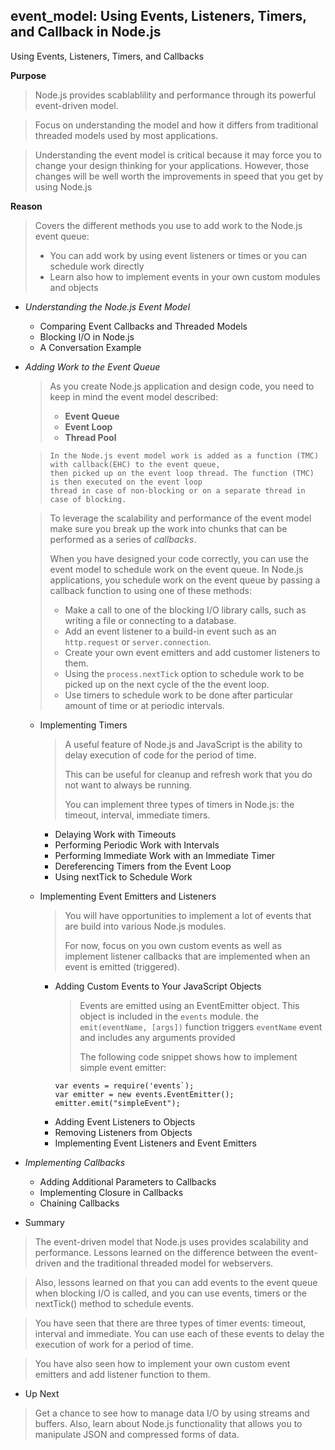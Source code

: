 ## event_model: Using Events, Listeners, Timers, and Callback in Node.js

Using Events, Listeners, Timers, and Callbacks 

**Purpose**
> Node.js provides scablablility and performance through its powerful event-driven model.

> Focus on understanding the model and how it differs from traditional threaded models
> used by most applications.

> Understanding the event model is critical because it may force you to change your
> design thinking for your applications.
> However, those changes will be well worth the improvements in speed that you get by
> using Node.js

**Reason**
> Covers the different methods you use to add work to the Node.js event queue:
> - You can add work by using event listeners or times or you can schedule work directly
> - Learn also how to implement events in your own custom modules and objects

- *Understanding the Node.js Event Model*
  - Comparing Event Callbacks and Threaded Models
  - Blocking I/O in Node.js
  - A Conversation Example
	
- *Adding Work to the Event Queue*
	> As you create Node.js application and design code, you need to keep in mind the event model described:
	>	- **Event Queue**
	>	- **Event Loop**
	>	- **Thread Pool**
	
	>```
	> In the Node.js event model work is added as a function (TMC) with callback(EHC) to the event queue, 
	> then picked up on the event loop thread. The function (TMC) is then executed on the event loop
	> thread in case of non-blocking or on a separate thread in case of blocking.
	>```

	> To leverage the scalability and performance of the event model make sure you break up the work into
	> chunks that can be performed as a series of *callbacks*.
	>
	> When you have designed your code correctly, you can use the event model to schedule work on the 
	> event queue. In Node.js applications, you schedule work on the event queue by passing a callback
	> function to using one of these methods:
	>	- Make a call to one of the blocking I/O library calls, such as writing a file or connecting to a database.
	>	- Add an event listener to a build-in event such as an `http.request` or `server.connection`.
	>	- Create your own event emitters and add customer listeners to them.
	>	- Using the `process.nextTick` option to schedule work to be picked up on the next cycle of the the event loop.
	>	- Use timers to schedule work to be done after particular amount of time or at periodic intervals.

	- Implementing Timers
		> A useful feature of Node.js and JavaScript is the ability to delay execution of code for the period of time.
		>
		> This can be useful for cleanup and refresh work that you do not want to always be running.
		>
		> You can implement three types of timers in Node.js: the timeout, interval, immediate timers.
		
		- Delaying Work with Timeouts
		- Performing Periodic Work with Intervals
		- Performing Immediate Work with an Immediate Timer
		- Dereferencing Timers from the Event Loop
		- Using nextTick to Schedule Work
	
	- Implementing Event Emitters and Listeners
		> You will have opportunities to implement a lot of events that are build into various Node.js modules.
		>
		> For now, focus on you own custom events as well as implement listener callbacks that are implemented
		> when an event is emitted (triggered).
		
	  	- Adding Custom Events to Your JavaScript Objects
	  		> Events are emitted using an EventEmitter object. This object is included in the `events` module.
	  		> the `emit(eventName, [args])` function triggers `eventName` event and includes any arguments
	  		> provided
	  		>
	  		> The following code snippet shows how to implement simple event emitter:
	  		```
	  		var events = require('events`);
	  		var emitter = new events.EventEmitter();
	  		emitter.emit("simpleEvent");
	  		```
			>
	  	- Adding Event Listeners to Objects
	  	- Removing Listeners from Objects
	  	- Implementing Event Listeners and Event Emitters
		
- *Implementing Callbacks*
  	- Adding Additional Parameters to Callbacks
  	- Implementing Closure in Callbacks
  	- Chaining Callbacks

- Summary
> The event-driven model that Node.js uses provides scalability and performance.
> Lessons learned on the difference between the event-driven and the traditional
> threaded model for webservers.

> Also, lessons learned on that you can add events to the event queue when blocking
> I/O is called, and you can use events, timers or the nextTick() method to schedule 
> events.

> You have seen that there are three types of timer events: timeout, interval and
> immediate. You can use each of these events to delay the execution of work for
> a period of time.

> You have also seen how to implement your own custom event emitters and add 
> listener function to them.

- Up Next
> Get a chance to see how to manage data I/O by using streams and buffers. Also, learn
> about Node.js functionality that allows you to manipulate JSON and compressed forms
> of data.
